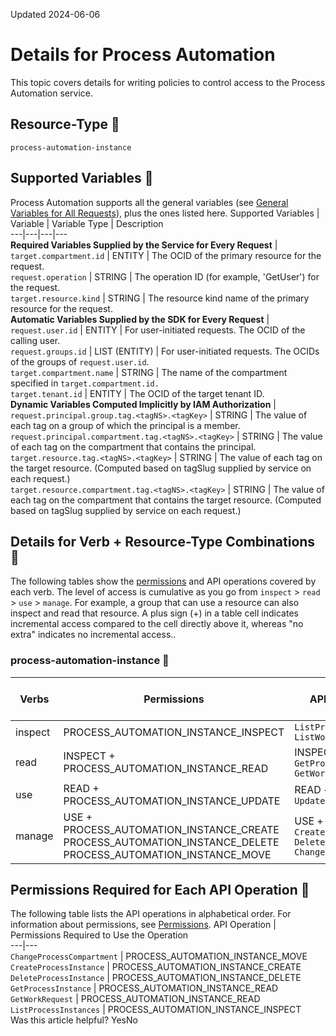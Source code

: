 Updated 2024-06-06
# Details for Process Automation
This topic covers details for writing policies to control access to the Process Automation service.
## Resource-Type 🔗 
`process-automation-instance`
## Supported Variables 🔗 
Process Automation supports all the general variables (see [General Variables for All Requests](https://docs.oracle.com/en-us/iaas/Content/Identity/policyreference/policyreference_topic-General_Variables_for_All_Requests.htm "Use the following general variables for all requests")), plus the ones listed here.
Supported Variables | Variable | Variable Type | Description  
---|---|---|---  
**Required Variables Supplied by the Service for Every Request** | `target.compartment.id` | ENTITY |  The OCID of the primary resource for the request.  
`request.operation` | STRING | The operation ID (for example, 'GetUser') for the request.  
`target.resource.kind` | STRING |  The resource kind name of the primary resource for the request.  
**Automatic Variables Supplied by the SDK for Every Request** | `request.user.id` | ENTITY |  For user-initiated requests. The OCID of the calling user.  
`request.groups.id` | LIST (ENTITY) |  For user-initiated requests. The OCIDs of the groups of `request.user.id`.  
`target.compartment.name` | STRING |  The name of the compartment specified in `target.compartment.id.`  
`target.tenant.id` | ENTITY |  The OCID of the target tenant ID.  
**Dynamic Variables Computed Implicitly by IAM Authorization** | `request.principal.group.tag.<tagNS>.<tagKey>` | STRING |  The value of each tag on a group of which the principal is a member.  
`request.principal.compartment.tag.<tagNS>.<tagKey>` | STRING |  The value of each tag on the compartment that contains the principal.  
`target.resource.tag.<tagNS>.<tagKey>` | STRING |  The value of each tag on the target resource. (Computed based on tagSlug supplied by service on each request.)  
`target.resource.compartment.tag.<tagNS>.<tagKey>` | STRING |  The value of each tag on the compartment that contains the target resource. (Computed based on tagSlug supplied by service on each request.)  
## Details for Verb + Resource-Type Combinations 🔗 
The following tables show the [permissions](https://docs.oracle.com/iaas/Content/Identity/policies/permissions.htm) and API operations covered by each verb. The level of access is cumulative as you go from `inspect` > `read` > `use` > `manage`. For example, a group that can use a resource can also inspect and read that resource. A plus sign (+) in a table cell indicates incremental access compared to the cell directly above it, whereas "no extra" indicates no incremental access.. 
### process-automation-instance 🔗 
Verbs | Permissions | APIs Fully Covered | APIs Partially Covered  
---|---|---|---  
inspect |  PROCESS_AUTOMATION_INSTANCE_INSPECT |  `ListProcessInstances` `ListWorkRequests` |  none  
read |  INSPECT + PROCESS_AUTOMATION_INSTANCE_READ |  INSPECT + `GetProcessInstance ` `GetWorkRequest` |  none  
use |  READ + PROCESS_AUTOMATION_INSTANCE_UPDATE |  READ + `UpdateProcessInstances` |  none  
manage |  USE + PROCESS_AUTOMATION_INSTANCE_CREATE PROCESS_AUTOMATION_INSTANCE_DELETE PROCESS_AUTOMATION_INSTANCE_MOVE |  USE + `CreateProcessInstance` `DeleteProcessInstance` `ChangeProcessCompartment` |  none  
## Permissions Required for Each API Operation 🔗 
The following table lists the API operations in alphabetical order.
For information about permissions, see [Permissions](https://docs.oracle.com/en-us/iaas/Content/Identity/Concepts/policyadvancedfeatures.htm#Permissi).
API Operation | Permissions Required to Use the Operation  
---|---  
`ChangeProcessCompartment` | PROCESS_AUTOMATION_INSTANCE_MOVE  
`CreateProcessInstance` | PROCESS_AUTOMATION_INSTANCE_CREATE  
`DeleteProcessInstance` | PROCESS_AUTOMATION_INSTANCE_DELETE  
`GetProcessInstance` | PROCESS_AUTOMATION_INSTANCE_READ  
`GetWorkRequest` | PROCESS_AUTOMATION_INSTANCE_READ  
`ListProcessInstances` | PROCESS_AUTOMATION_INSTANCE_INSPECT  
Was this article helpful?
YesNo

